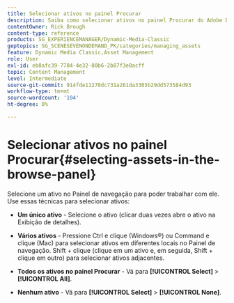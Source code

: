 ```yaml
---
title: Selecionar ativos no painel Procurar
description: Saiba como selecionar ativos no painel Procurar do Adobe Dynamic Media Classic.
contentOwner: Rick Brough
content-type: reference
products: SG_EXPERIENCEMANAGER/Dynamic-Media-Classic
geptopics: SG_SCENESEVENONDEMAND_PK/categories/managing_assets
feature: Dynamic Media Classic,Asset Management
role: User
exl-id: eb8afc39-7784-4e32-80b6-2b87f3e0acff
topic: Content Management
level: Intermediate
source-git-commit: 914fde11270dc731a261da3305b29dd573584d93
workflow-type: tm+mt
source-wordcount: '104'
ht-degree: 0%

---
```


# Selecionar ativos no painel Procurar{#selecting-assets-in-the-browse-panel}

Selecione um ativo no Painel de navegação para poder trabalhar com ele. Use essas técnicas para selecionar ativos:

* **Um único ativo** - Selecione o ativo (clicar duas vezes abre o ativo na Exibição de detalhes).

* **Vários ativos** - Pressione Ctrl e clique (Windows®) ou Command e clique (Mac) para selecionar ativos em diferentes locais no Painel de navegação. Shift + clique (clique em um ativo e, em seguida, Shift + clique em outro) para selecionar ativos adjacentes.

* **Todos os ativos no painel Procurar** - Vá para **[!UICONTROL Select]** > **[!UICONTROL All]**.

* **Nenhum ativo** - Vá para **[!UICONTROL Select]** > **[!UICONTROL None]**.

